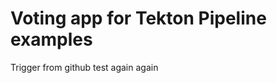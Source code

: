 # Voting app for Tekton Pipeline examples
Trigger from github test again again






















